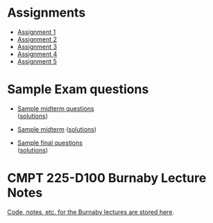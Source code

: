 # Assignments

- [Assignment 1](assignments/a1)
- [Assignment 2](assignments/a2)
- [Assignment 3](assignments/a3)
- [Assignment 4](assignments/a4)
- [Assignment 5](assignments/a5)


# Sample Exam questions

- [Sample midterm questions](sample_midterm_questions/225_midterm_sample_questions.pdf)   
([solutions](sample_midterm_questions/222_midterm_sample_questions_sol.pdf))
- [Sample midterm](sample_midterm_questions/225_midterm_BBY_summer2023.pdf) ([solutions](225_midterm_BBY_summer2023_sol))

- [Sample final questions](sample_final_questions/final_sample_questions.pdf)   
([solutions](sample_final_questions/final_sample_questions_sol.pdf))


# CMPT 225-D100 Burnaby Lecture Notes

[Code, notes, etc. for the Burnaby lectures are stored here](https://github.com/tjd1234/cmpt225summer2023/tree/main/lecture_notes).
